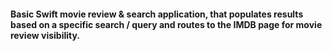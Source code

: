 #### Basic Swift movie review & search application, that populates results based on a specific search / query and routes to the IMDB page for movie review visibility.
